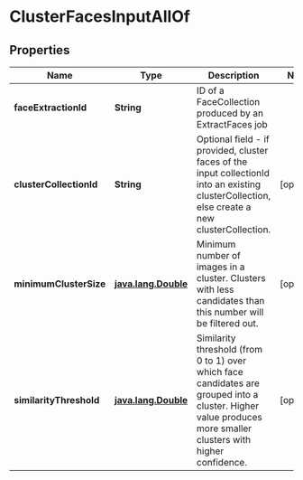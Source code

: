 

# ClusterFacesInputAllOf

## Properties

Name | Type | Description | Notes
------------ | ------------- | ------------- | -------------
**faceExtractionId** | **String** | ID of a FaceCollection produced by an ExtractFaces job | 
**clusterCollectionId** | **String** | Optional field - if provided, cluster faces of the input collectionId into an existing clusterCollection, else create a new clusterCollection. |  [optional]
**minimumClusterSize** | [**java.lang.Double**](java.lang.Double.md) | Minimum number of images in a cluster.  Clusters with less candidates than this number will be filtered out. |  [optional]
**similarityThreshold** | [**java.lang.Double**](java.lang.Double.md) | Similarity threshold (from 0 to 1) over which face candidates are grouped into a cluster.  Higher value produces more smaller clusters with higher confidence. |  [optional]



